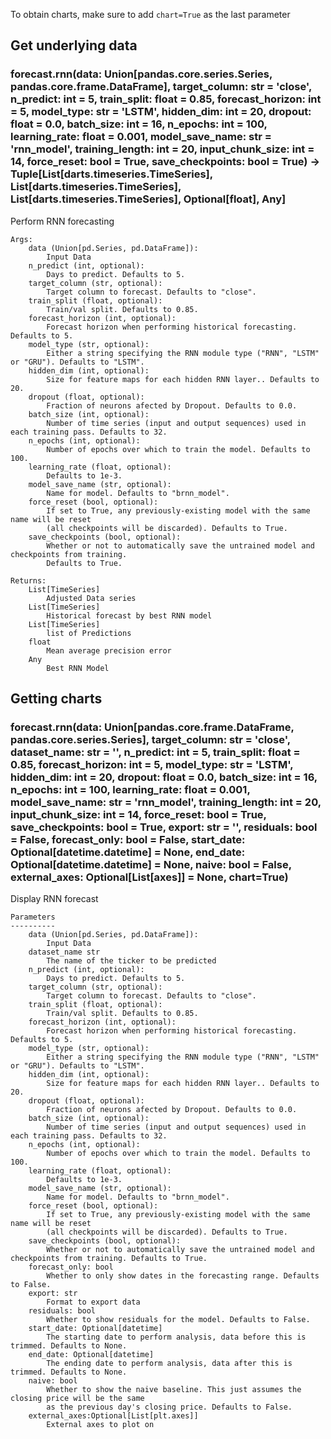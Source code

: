 To obtain charts, make sure to add `chart=True` as the last parameter

## Get underlying data 
### forecast.rnn(data: Union[pandas.core.series.Series, pandas.core.frame.DataFrame], target_column: str = 'close', n_predict: int = 5, train_split: float = 0.85, forecast_horizon: int = 5, model_type: str = 'LSTM', hidden_dim: int = 20, dropout: float = 0.0, batch_size: int = 16, n_epochs: int = 100, learning_rate: float = 0.001, model_save_name: str = 'rnn_model', training_length: int = 20, input_chunk_size: int = 14, force_reset: bool = True, save_checkpoints: bool = True) -> Tuple[List[darts.timeseries.TimeSeries], List[darts.timeseries.TimeSeries], List[darts.timeseries.TimeSeries], Optional[float], Any]

Perform RNN forecasting

    Args:
        data (Union[pd.Series, pd.DataFrame]):
            Input Data
        n_predict (int, optional):
            Days to predict. Defaults to 5.
        target_column (str, optional):
            Target column to forecast. Defaults to "close".
        train_split (float, optional):
            Train/val split. Defaults to 0.85.
        forecast_horizon (int, optional):
            Forecast horizon when performing historical forecasting. Defaults to 5.
        model_type (str, optional):
            Either a string specifying the RNN module type ("RNN", "LSTM" or "GRU"). Defaults to "LSTM".
        hidden_dim (int, optional):
            Size for feature maps for each hidden RNN layer.. Defaults to 20.
        dropout (float, optional):
            Fraction of neurons afected by Dropout. Defaults to 0.0.
        batch_size (int, optional):
            Number of time series (input and output sequences) used in each training pass. Defaults to 32.
        n_epochs (int, optional):
            Number of epochs over which to train the model. Defaults to 100.
        learning_rate (float, optional):
            Defaults to 1e-3.
        model_save_name (str, optional):
            Name for model. Defaults to "brnn_model".
        force_reset (bool, optional):
            If set to True, any previously-existing model with the same name will be reset
            (all checkpoints will be discarded). Defaults to True.
        save_checkpoints (bool, optional):
            Whether or not to automatically save the untrained model and checkpoints from training.
            Defaults to True.

    Returns:
        List[TimeSeries]
            Adjusted Data series
        List[TimeSeries]
            Historical forecast by best RNN model
        List[TimeSeries]
            list of Predictions
        float
            Mean average precision error
        Any
            Best RNN Model

## Getting charts 
### forecast.rnn(data: Union[pandas.core.frame.DataFrame, pandas.core.series.Series], target_column: str = 'close', dataset_name: str = '', n_predict: int = 5, train_split: float = 0.85, forecast_horizon: int = 5, model_type: str = 'LSTM', hidden_dim: int = 20, dropout: float = 0.0, batch_size: int = 16, n_epochs: int = 100, learning_rate: float = 0.001, model_save_name: str = 'rnn_model', training_length: int = 20, input_chunk_size: int = 14, force_reset: bool = True, save_checkpoints: bool = True, export: str = '', residuals: bool = False, forecast_only: bool = False, start_date: Optional[datetime.datetime] = None, end_date: Optional[datetime.datetime] = None, naive: bool = False, external_axes: Optional[List[axes]] = None, chart=True)

Display RNN forecast

    Parameters
    ----------
        data (Union[pd.Series, pd.DataFrame]):
            Input Data
        dataset_name str
            The name of the ticker to be predicted
        n_predict (int, optional):
            Days to predict. Defaults to 5.
        target_column (str, optional):
            Target column to forecast. Defaults to "close".
        train_split (float, optional):
            Train/val split. Defaults to 0.85.
        forecast_horizon (int, optional):
            Forecast horizon when performing historical forecasting. Defaults to 5.
        model_type (str, optional):
            Either a string specifying the RNN module type ("RNN", "LSTM" or "GRU"). Defaults to "LSTM".
        hidden_dim (int, optional):
            Size for feature maps for each hidden RNN layer.. Defaults to 20.
        dropout (float, optional):
            Fraction of neurons afected by Dropout. Defaults to 0.0.
        batch_size (int, optional):
            Number of time series (input and output sequences) used in each training pass. Defaults to 32.
        n_epochs (int, optional):
            Number of epochs over which to train the model. Defaults to 100.
        learning_rate (float, optional):
            Defaults to 1e-3.
        model_save_name (str, optional):
            Name for model. Defaults to "brnn_model".
        force_reset (bool, optional):
            If set to True, any previously-existing model with the same name will be reset
            (all checkpoints will be discarded). Defaults to True.
        save_checkpoints (bool, optional):
            Whether or not to automatically save the untrained model and checkpoints from training. Defaults to True.
        forecast_only: bool
            Whether to only show dates in the forecasting range. Defaults to False.
        export: str
            Format to export data
        residuals: bool
            Whether to show residuals for the model. Defaults to False.
        start_date: Optional[datetime]
            The starting date to perform analysis, data before this is trimmed. Defaults to None.
        end_date: Optional[datetime]
            The ending date to perform analysis, data after this is trimmed. Defaults to None.
        naive: bool
            Whether to show the naive baseline. This just assumes the closing price will be the same
            as the previous day's closing price. Defaults to False.
        external_axes:Optional[List[plt.axes]]
            External axes to plot on

